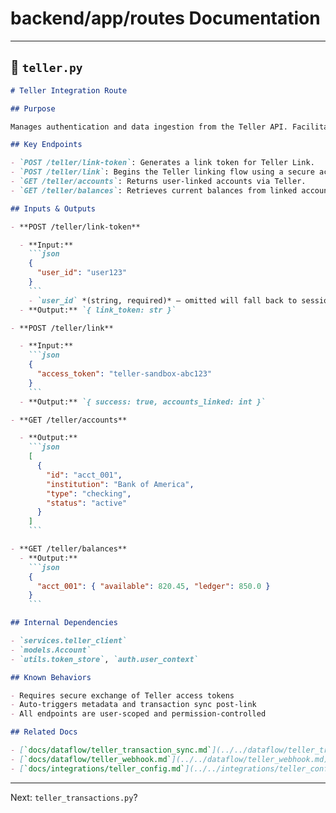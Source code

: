 # backend/app/routes Documentation

---

## 📘 `teller.py`

````markdown
# Teller Integration Route

## Purpose

Manages authentication and data ingestion from the Teller API. Facilitates linking of accounts, fetching balances, and initializing webhook updates for real-time financial data.

## Key Endpoints

- `POST /teller/link-token`: Generates a link token for Teller Link.
- `POST /teller/link`: Begins the Teller linking flow using a secure access token.
- `GET /teller/accounts`: Returns user-linked accounts via Teller.
- `GET /teller/balances`: Retrieves current balances from linked accounts.

## Inputs & Outputs

- **POST /teller/link-token**

  - **Input:**
    ```json
    {
      "user_id": "user123"
    }
    ```
    - `user_id` *(string, required)* – omitted will fall back to session
  - **Output:** `{ link_token: str }`

- **POST /teller/link**

  - **Input:**
    ```json
    {
      "access_token": "teller-sandbox-abc123"
    }
    ```
  - **Output:** `{ success: true, accounts_linked: int }`

- **GET /teller/accounts**

  - **Output:**
    ```json
    [
      {
        "id": "acct_001",
        "institution": "Bank of America",
        "type": "checking",
        "status": "active"
      }
    ]
    ```

- **GET /teller/balances**
  - **Output:**
    ```json
    {
      "acct_001": { "available": 820.45, "ledger": 850.0 }
    }
    ```

## Internal Dependencies

- `services.teller_client`
- `models.Account`
- `utils.token_store`, `auth.user_context`

## Known Behaviors

- Requires secure exchange of Teller access tokens
- Auto-triggers metadata and transaction sync post-link
- All endpoints are user-scoped and permission-controlled

## Related Docs

- [`docs/dataflow/teller_transaction_sync.md`](../../dataflow/teller_transaction_sync.md)
- [`docs/dataflow/teller_webhook.md`](../../dataflow/teller_webhook.md)
- [`docs/integrations/teller_config.md`](../../integrations/teller_config.md)
````

---

Next: `teller_transactions.py`?
